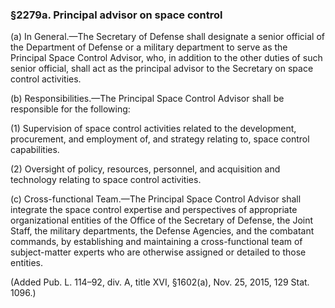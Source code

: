 ### §2279a. Principal advisor on space control ###

(a) In General.—The Secretary of Defense shall designate a senior official of the Department of Defense or a military department to serve as the Principal Space Control Advisor, who, in addition to the other duties of such senior official, shall act as the principal advisor to the Secretary on space control activities.

(b) Responsibilities.—The Principal Space Control Advisor shall be responsible for the following:

(1) Supervision of space control activities related to the development, procurement, and employment of, and strategy relating to, space control capabilities.

(2) Oversight of policy, resources, personnel, and acquisition and technology relating to space control activities.

(c) Cross-functional Team.—The Principal Space Control Advisor shall integrate the space control expertise and perspectives of appropriate organizational entities of the Office of the Secretary of Defense, the Joint Staff, the military departments, the Defense Agencies, and the combatant commands, by establishing and maintaining a cross-functional team of subject-matter experts who are otherwise assigned or detailed to those entities.

(Added Pub. L. 114–92, div. A, title XVI, §1602(a), Nov. 25, 2015, 129 Stat. 1096.)